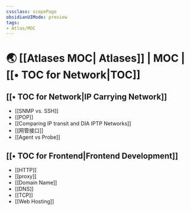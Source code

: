 ```yaml
---
cssclass: scopePage
obsidianUIMode: preview
tags:
- Atlas/MOC
---
```

# 🌏 [[Atlases MOC| Atlases]] | MOC | [[• TOC for Network|TOC]]

## [[• TOC for Network|IP Carrying Network]]

- [[SNMP vs. SSH]]
- [[POP]]
- [[Comparing IP transit and DIA IPTP Networks]]
- [[网管接口]]
- [[Agent vs Probe]]

## [[• TOC for Frontend|Frontend Development]]

- [[HTTP]]
- [[proxy]]
- [[Domain Name]]
- [[DNS]]
- [[TCP]]
- [[Web Hosting]]